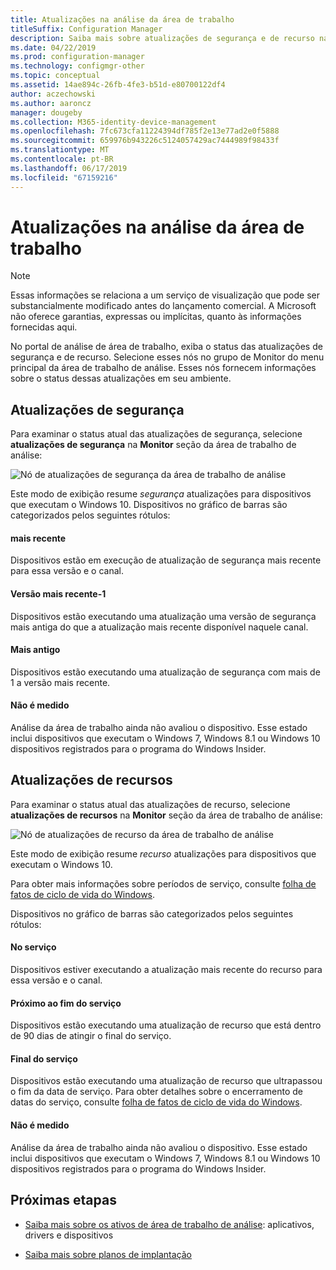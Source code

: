 ```yaml
---
title: Atualizações na análise da área de trabalho
titleSuffix: Configuration Manager
description: Saiba mais sobre atualizações de segurança e de recurso na área de trabalho de análise.
ms.date: 04/22/2019
ms.prod: configuration-manager
ms.technology: configmgr-other
ms.topic: conceptual
ms.assetid: 14ae894c-26fb-4fe3-b51d-e80700122df4
author: aczechowski
ms.author: aaroncz
manager: dougeby
ms.collection: M365-identity-device-management
ms.openlocfilehash: 7fc673cfa11224394df785f2e13e77ad2e0f5888
ms.sourcegitcommit: 659976b943226c5124057429ac7444989f98433f
ms.translationtype: MT
ms.contentlocale: pt-BR
ms.lasthandoff: 06/17/2019
ms.locfileid: "67159216"
---
```

# <a name="updates-in-desktop-analytics"></a>Atualizações na análise da área de trabalho

> [!Note]  
> Essas informações se relaciona a um serviço de visualização que pode ser substancialmente modificado antes do lançamento comercial. A Microsoft não oferece garantias, expressas ou implícitas, quanto às informações fornecidas aqui.  

No portal de análise de área de trabalho, exiba o status das atualizações de segurança e de recurso. Selecione esses nós no grupo de Monitor do menu principal da área de trabalho de análise. Esses nós fornecem informações sobre o status dessas atualizações em seu ambiente.



## <a name="security-updates"></a>Atualizações de segurança

Para examinar o status atual das atualizações de segurança, selecione **atualizações de segurança** na **Monitor** seção da área de trabalho de análise:

![Nó de atualizações de segurança da área de trabalho de análise](media/security-updates.png)

Este modo de exibição resume *segurança* atualizações para dispositivos que executam o Windows 10. Dispositivos no gráfico de barras são categorizados pelos seguintes rótulos:

#### <a name="latest"></a>mais recente

Dispositivos estão em execução de atualização de segurança mais recente para essa versão e o canal.

#### <a name="latest-1"></a>Versão mais recente-1

Dispositivos estão executando uma atualização uma versão de segurança mais antiga do que a atualização mais recente disponível naquele canal.

#### <a name="older"></a>Mais antigo

Dispositivos estão executando uma atualização de segurança com mais de 1 a versão mais recente.

#### <a name="not-measured"></a>Não é medido

Análise da área de trabalho ainda não avaliou o dispositivo. Esse estado inclui dispositivos que executam o Windows 7, Windows 8.1 ou Windows 10 dispositivos registrados para o programa do Windows Insider.  



## <a name="feature-updates"></a>Atualizações de recursos

Para examinar o status atual das atualizações de recurso, selecione **atualizações de recursos** na **Monitor** seção da área de trabalho de análise:

![Nó de atualizações de recurso da área de trabalho de análise](media/feature-updates.png)

Este modo de exibição resume *recurso* atualizações para dispositivos que executam o Windows 10.

Para obter mais informações sobre períodos de serviço, consulte [folha de fatos de ciclo de vida do Windows](https://support.microsoft.com/help/13853/windows-lifecycle-fact-sheet).  

Dispositivos no gráfico de barras são categorizados pelos seguintes rótulos:

#### <a name="in-service"></a>No serviço

Dispositivos estiver executando a atualização mais recente do recurso para essa versão e o canal.  

#### <a name="near-end-of-service"></a>Próximo ao fim do serviço

Dispositivos estão executando uma atualização de recurso que está dentro de 90 dias de atingir o final do serviço.

#### <a name="end-of-service"></a>Final do serviço

Dispositivos estão executando uma atualização de recurso que ultrapassou o fim da data de serviço. Para obter detalhes sobre o encerramento de datas do serviço, consulte [folha de fatos de ciclo de vida do Windows](https://support.microsoft.com/help/13853/windows-lifecycle-fact-sheet).

#### <a name="not-measured"></a>Não é medido

Análise da área de trabalho ainda não avaliou o dispositivo. Esse estado inclui dispositivos que executam o Windows 7, Windows 8.1 ou Windows 10 dispositivos registrados para o programa do Windows Insider.



## <a name="next-steps"></a>Próximas etapas

- [Saiba mais sobre os ativos de área de trabalho de análise](/sccm/desktop-analytics/about-assets): aplicativos, drivers e dispositivos  

- [Saiba mais sobre planos de implantação](/sccm/desktop-analytics/about-deployment-plans)  
